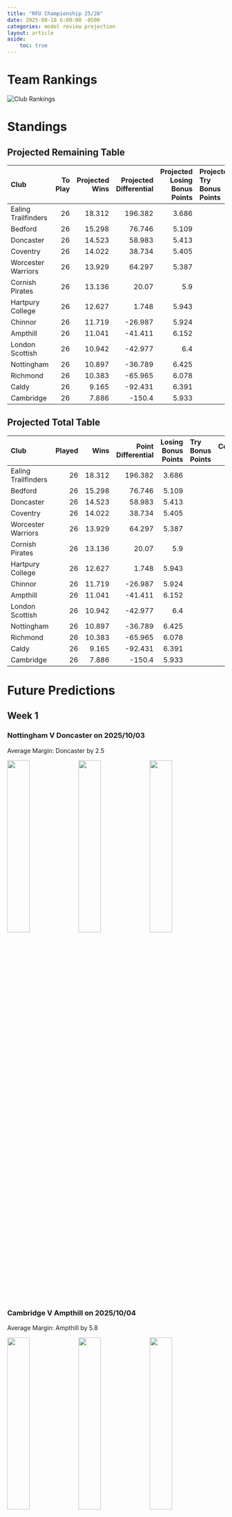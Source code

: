 ```yaml
---  
title: "RFU Championship 25/26"  
date: 2025-08-18 6:00:00 -0500  
categories: model review projection  
layout: article  
aside:  
    toc: true  
---
```

# Team Rankings


![Club Rankings](plots/rankings_RFU_Championship_2526.png)
# Standings

## Projected Remaining Table


| Club                |   To Play |   Projected Wins |   Projected Differential |   Projected Losing Bonus Points | Projected Try Bonus Points   |   Projected Competition Points |
|:--------------------|----------:|-----------------:|-------------------------:|--------------------------------:|:-----------------------------|-------------------------------:|
| Ealing Trailfinders |        26 |           18.312 |                  196.382 |                           3.686 |                              |                         78.854 |
| Bedford             |        26 |           15.298 |                   76.746 |                           5.109 |                              |                         68.589 |
| Doncaster           |        26 |           14.523 |                   58.983 |                           5.413 |                              |                         65.941 |
| Coventry            |        26 |           14.022 |                   38.734 |                           5.405 |                              |                         63.853 |
| Worcester Warriors  |        26 |           13.929 |                   64.297 |                           5.387 |                              |                         63.397 |
| Cornish Pirates     |        26 |           13.136 |                   20.07  |                           5.9   |                              |                         60.9   |
| Hartpury College    |        26 |           12.627 |                    1.748 |                           5.943 |                              |                         58.875 |
| Chinnor             |        26 |           11.719 |                  -26.987 |                           5.924 |                              |                         55.072 |
| Ampthill            |        26 |           11.041 |                  -41.411 |                           6.152 |                              |                         52.856 |
| London Scottish     |        26 |           10.942 |                  -42.977 |                           6.4   |                              |                         52.584 |
| Nottingham          |        26 |           10.897 |                  -36.789 |                           6.425 |                              |                         52.361 |
| Richmond            |        26 |           10.383 |                  -65.965 |                           6.078 |                              |                         49.842 |
| Caldy               |        26 |            9.165 |                  -92.431 |                           6.391 |                              |                         45.401 |
| Cambridge           |        26 |            7.886 |                 -150.4   |                           5.933 |                              |                         39.621 |



## Projected Total Table


| Club                |   Played |   Wins |   Point Differential |   Losing Bonus Points | Try Bonus Points   |   Competition Points |
|:--------------------|---------:|-------:|---------------------:|----------------------:|:-------------------|---------------------:|
| Ealing Trailfinders |       26 | 18.312 |              196.382 |                 3.686 |                    |               78.854 |
| Bedford             |       26 | 15.298 |               76.746 |                 5.109 |                    |               68.589 |
| Doncaster           |       26 | 14.523 |               58.983 |                 5.413 |                    |               65.941 |
| Coventry            |       26 | 14.022 |               38.734 |                 5.405 |                    |               63.853 |
| Worcester Warriors  |       26 | 13.929 |               64.297 |                 5.387 |                    |               63.397 |
| Cornish Pirates     |       26 | 13.136 |               20.07  |                 5.9   |                    |               60.9   |
| Hartpury College    |       26 | 12.627 |                1.748 |                 5.943 |                    |               58.875 |
| Chinnor             |       26 | 11.719 |              -26.987 |                 5.924 |                    |               55.072 |
| Ampthill            |       26 | 11.041 |              -41.411 |                 6.152 |                    |               52.856 |
| London Scottish     |       26 | 10.942 |              -42.977 |                 6.4   |                    |               52.584 |
| Nottingham          |       26 | 10.897 |              -36.789 |                 6.425 |                    |               52.361 |
| Richmond            |       26 | 10.383 |              -65.965 |                 6.078 |                    |               49.842 |
| Caldy               |       26 |  9.165 |              -92.431 |                 6.391 |                    |               45.401 |
| Cambridge           |       26 |  7.886 |             -150.4   |                 5.933 |                    |               39.621 |



# Future Predictions

## Week 1

### Nottingham V Doncaster on 2025/10/03


Average Margin: Doncaster by 2.5

<p float="left">
<img src="plots\2025-10-03-Nottingham_V_Doncaster_performances.png" width="32%" />
<img src="plots\2025-10-03-Nottingham_V_Doncaster_resultbar.png" width="32%" />
<img src="plots\2025-10-03-Nottingham_V_Doncaster_spreads.png" width="32%" />
</p>

### Cambridge V Ampthill on 2025/10/04


Average Margin: Ampthill by 5.8

<p float="left">
<img src="plots\2025-10-04-Cambridge_V_Ampthill_performances.png" width="32%" />
<img src="plots\2025-10-04-Cambridge_V_Ampthill_resultbar.png" width="32%" />
<img src="plots\2025-10-04-Cambridge_V_Ampthill_spreads.png" width="32%" />
</p>

### Caldy V London Scottish on 2025/10/04


Average Margin: London Scottish by 2.3

<p float="left">
<img src="plots\2025-10-04-Caldy_V_LondonScottish_performances.png" width="32%" />
<img src="plots\2025-10-04-Caldy_V_LondonScottish_resultbar.png" width="32%" />
<img src="plots\2025-10-04-Caldy_V_LondonScottish_spreads.png" width="32%" />
</p>

### Richmond V Chinnor on 2025/10/04


Average Margin: Chinnor by 1.8

<p float="left">
<img src="plots\2025-10-04-Richmond_V_Chinnor_performances.png" width="32%" />
<img src="plots\2025-10-04-Richmond_V_Chinnor_resultbar.png" width="32%" />
<img src="plots\2025-10-04-Richmond_V_Chinnor_spreads.png" width="32%" />
</p>

### Bedford V Ealing Trailfinders on 2025/10/04


Average Margin: Ealing Trailfinders by 3.9

<p float="left">
<img src="plots\2025-10-04-Bedford_V_EalingTrailfinders_performances.png" width="32%" />
<img src="plots\2025-10-04-Bedford_V_EalingTrailfinders_resultbar.png" width="32%" />
<img src="plots\2025-10-04-Bedford_V_EalingTrailfinders_spreads.png" width="32%" />
</p>

### Worcester Warriors V Coventry on 2025/10/04


Average Margin: Worcester Warriors by 7.7

<p float="left">
<img src="plots\2025-10-04-WorcesterWarriors_V_Coventry_performances.png" width="32%" />
<img src="plots\2025-10-04-WorcesterWarriors_V_Coventry_resultbar.png" width="32%" />
<img src="plots\2025-10-04-WorcesterWarriors_V_Coventry_spreads.png" width="32%" />
</p>

### Cornish Pirates V Hartpury College on 2025/10/04


Average Margin: Cornish Pirates by 3.5

<p float="left">
<img src="plots\2025-10-04-CornishPirates_V_HartpuryCollege_performances.png" width="32%" />
<img src="plots\2025-10-04-CornishPirates_V_HartpuryCollege_resultbar.png" width="32%" />
<img src="plots\2025-10-04-CornishPirates_V_HartpuryCollege_spreads.png" width="32%" />
</p>

## Week 2

### London Scottish V Nottingham on 2025/10/10


Average Margin: London Scottish by 1.6

<p float="left">
<img src="plots\2025-10-10-LondonScottish_V_Nottingham_performances.png" width="32%" />
<img src="plots\2025-10-10-LondonScottish_V_Nottingham_resultbar.png" width="32%" />
<img src="plots\2025-10-10-LondonScottish_V_Nottingham_spreads.png" width="32%" />
</p>

### Caldy V Richmond on 2025/10/11


Average Margin: Caldy by 2.4

<p float="left">
<img src="plots\2025-10-11-Caldy_V_Richmond_performances.png" width="32%" />
<img src="plots\2025-10-11-Caldy_V_Richmond_resultbar.png" width="32%" />
<img src="plots\2025-10-11-Caldy_V_Richmond_spreads.png" width="32%" />
</p>

### Doncaster V Cambridge on 2025/10/11


Average Margin: Doncaster by 15.1

<p float="left">
<img src="plots\2025-10-11-Doncaster_V_Cambridge_performances.png" width="32%" />
<img src="plots\2025-10-11-Doncaster_V_Cambridge_resultbar.png" width="32%" />
<img src="plots\2025-10-11-Doncaster_V_Cambridge_spreads.png" width="32%" />
</p>

### Ampthill V Cornish Pirates on 2025/10/11


Average Margin: Cornish Pirates by 0.7

<p float="left">
<img src="plots\2025-10-11-Ampthill_V_CornishPirates_performances.png" width="32%" />
<img src="plots\2025-10-11-Ampthill_V_CornishPirates_resultbar.png" width="32%" />
<img src="plots\2025-10-11-Ampthill_V_CornishPirates_spreads.png" width="32%" />
</p>

### Hartpury College V Worcester Warriors on 2025/10/11


Average Margin: Worcester Warriors by 4.7

<p float="left">
<img src="plots\2025-10-11-HartpuryCollege_V_WorcesterWarriors_performances.png" width="32%" />
<img src="plots\2025-10-11-HartpuryCollege_V_WorcesterWarriors_resultbar.png" width="32%" />
<img src="plots\2025-10-11-HartpuryCollege_V_WorcesterWarriors_spreads.png" width="32%" />
</p>

### Coventry V Bedford on 2025/10/11


Average Margin: Coventry by 0.4

<p float="left">
<img src="plots\2025-10-11-Coventry_V_Bedford_performances.png" width="32%" />
<img src="plots\2025-10-11-Coventry_V_Bedford_resultbar.png" width="32%" />
<img src="plots\2025-10-11-Coventry_V_Bedford_spreads.png" width="32%" />
</p>

### Ealing Trailfinders V Chinnor on 2025/10/11


Average Margin: Ealing Trailfinders by 15.4

<p float="left">
<img src="plots\2025-10-11-EalingTrailfinders_V_Chinnor_performances.png" width="32%" />
<img src="plots\2025-10-11-EalingTrailfinders_V_Chinnor_resultbar.png" width="32%" />
<img src="plots\2025-10-11-EalingTrailfinders_V_Chinnor_spreads.png" width="32%" />
</p>

## Week 3

### Richmond V Ealing Trailfinders on 2025/10/17


Average Margin: Ealing Trailfinders by 13.2

<p float="left">
<img src="plots\2025-10-17-Richmond_V_EalingTrailfinders_performances.png" width="32%" />
<img src="plots\2025-10-17-Richmond_V_EalingTrailfinders_resultbar.png" width="32%" />
<img src="plots\2025-10-17-Richmond_V_EalingTrailfinders_spreads.png" width="32%" />
</p>

### Nottingham V Caldy on 2025/10/17


Average Margin: Nottingham by 4.5

<p float="left">
<img src="plots\2025-10-17-Nottingham_V_Caldy_performances.png" width="32%" />
<img src="plots\2025-10-17-Nottingham_V_Caldy_resultbar.png" width="32%" />
<img src="plots\2025-10-17-Nottingham_V_Caldy_spreads.png" width="32%" />
</p>

### Worcester Warriors V Ampthill on 2025/10/18


Average Margin: Worcester Warriors by 11.4

<p float="left">
<img src="plots\2025-10-18-WorcesterWarriors_V_Ampthill_performances.png" width="32%" />
<img src="plots\2025-10-18-WorcesterWarriors_V_Ampthill_resultbar.png" width="32%" />
<img src="plots\2025-10-18-WorcesterWarriors_V_Ampthill_spreads.png" width="32%" />
</p>

### Cambridge V London Scottish on 2025/10/18


Average Margin: London Scottish by 6.4

<p float="left">
<img src="plots\2025-10-18-Cambridge_V_LondonScottish_performances.png" width="32%" />
<img src="plots\2025-10-18-Cambridge_V_LondonScottish_resultbar.png" width="32%" />
<img src="plots\2025-10-18-Cambridge_V_LondonScottish_spreads.png" width="32%" />
</p>

### Chinnor V Coventry on 2025/10/18


Average Margin: Coventry by 0.8

<p float="left">
<img src="plots\2025-10-18-Chinnor_V_Coventry_performances.png" width="32%" />
<img src="plots\2025-10-18-Chinnor_V_Coventry_resultbar.png" width="32%" />
<img src="plots\2025-10-18-Chinnor_V_Coventry_spreads.png" width="32%" />
</p>

### Cornish Pirates V Doncaster on 2025/10/18


Average Margin: Doncaster by 0.1

<p float="left">
<img src="plots\2025-10-18-CornishPirates_V_Doncaster_performances.png" width="32%" />
<img src="plots\2025-10-18-CornishPirates_V_Doncaster_resultbar.png" width="32%" />
<img src="plots\2025-10-18-CornishPirates_V_Doncaster_spreads.png" width="32%" />
</p>

### Bedford V Hartpury College on 2025/10/18


Average Margin: Bedford by 6.5

<p float="left">
<img src="plots\2025-10-18-Bedford_V_HartpuryCollege_performances.png" width="32%" />
<img src="plots\2025-10-18-Bedford_V_HartpuryCollege_resultbar.png" width="32%" />
<img src="plots\2025-10-18-Bedford_V_HartpuryCollege_spreads.png" width="32%" />
</p>

## Week 4

### Nottingham V Richmond on 2025/10/24


Average Margin: Nottingham by 6.7

<p float="left">
<img src="plots\2025-10-24-Nottingham_V_Richmond_performances.png" width="32%" />
<img src="plots\2025-10-24-Nottingham_V_Richmond_resultbar.png" width="32%" />
<img src="plots\2025-10-24-Nottingham_V_Richmond_spreads.png" width="32%" />
</p>

### Ampthill V Bedford on 2025/10/25


Average Margin: Bedford by 3.8

<p float="left">
<img src="plots\2025-10-25-Ampthill_V_Bedford_performances.png" width="32%" />
<img src="plots\2025-10-25-Ampthill_V_Bedford_resultbar.png" width="32%" />
<img src="plots\2025-10-25-Ampthill_V_Bedford_spreads.png" width="32%" />
</p>

### Hartpury College V Chinnor on 2025/10/25


Average Margin: Hartpury College by 5.5

<p float="left">
<img src="plots\2025-10-25-HartpuryCollege_V_Chinnor_performances.png" width="32%" />
<img src="plots\2025-10-25-HartpuryCollege_V_Chinnor_resultbar.png" width="32%" />
<img src="plots\2025-10-25-HartpuryCollege_V_Chinnor_spreads.png" width="32%" />
</p>

### Caldy V Cambridge on 2025/10/25


Average Margin: Caldy by 6.2

<p float="left">
<img src="plots\2025-10-25-Caldy_V_Cambridge_performances.png" width="32%" />
<img src="plots\2025-10-25-Caldy_V_Cambridge_resultbar.png" width="32%" />
<img src="plots\2025-10-25-Caldy_V_Cambridge_spreads.png" width="32%" />
</p>

### London Scottish V Cornish Pirates on 2025/10/25


Average Margin: Cornish Pirates by 0.6

<p float="left">
<img src="plots\2025-10-25-LondonScottish_V_CornishPirates_performances.png" width="32%" />
<img src="plots\2025-10-25-LondonScottish_V_CornishPirates_resultbar.png" width="32%" />
<img src="plots\2025-10-25-LondonScottish_V_CornishPirates_spreads.png" width="32%" />
</p>

### Coventry V Ealing Trailfinders on 2025/10/25


Average Margin: Ealing Trailfinders by 4.8

<p float="left">
<img src="plots\2025-10-25-Coventry_V_EalingTrailfinders_performances.png" width="32%" />
<img src="plots\2025-10-25-Coventry_V_EalingTrailfinders_resultbar.png" width="32%" />
<img src="plots\2025-10-25-Coventry_V_EalingTrailfinders_spreads.png" width="32%" />
</p>

### Doncaster V Worcester Warriors on 2025/10/25


Average Margin: Worcester Warriors by 1.9

<p float="left">
<img src="plots\2025-10-25-Doncaster_V_WorcesterWarriors_performances.png" width="32%" />
<img src="plots\2025-10-25-Doncaster_V_WorcesterWarriors_resultbar.png" width="32%" />
<img src="plots\2025-10-25-Doncaster_V_WorcesterWarriors_spreads.png" width="32%" />
</p>

## Week 5

### Bedford V Doncaster on 2025/10/31


Average Margin: Bedford by 3.1

<p float="left">
<img src="plots\2025-10-31-Bedford_V_Doncaster_performances.png" width="32%" />
<img src="plots\2025-10-31-Bedford_V_Doncaster_resultbar.png" width="32%" />
<img src="plots\2025-10-31-Bedford_V_Doncaster_spreads.png" width="32%" />
</p>

### Worcester Warriors V London Scottish on 2025/10/31


Average Margin: Worcester Warriors by 11.2

<p float="left">
<img src="plots\2025-10-31-WorcesterWarriors_V_LondonScottish_performances.png" width="32%" />
<img src="plots\2025-10-31-WorcesterWarriors_V_LondonScottish_resultbar.png" width="32%" />
<img src="plots\2025-10-31-WorcesterWarriors_V_LondonScottish_spreads.png" width="32%" />
</p>

### Cornish Pirates V Caldy on 2025/11/01


Average Margin: Cornish Pirates by 8.0

<p float="left">
<img src="plots\2025-11-01-CornishPirates_V_Caldy_performances.png" width="32%" />
<img src="plots\2025-11-01-CornishPirates_V_Caldy_resultbar.png" width="32%" />
<img src="plots\2025-11-01-CornishPirates_V_Caldy_spreads.png" width="32%" />
</p>

### Richmond V Coventry on 2025/11/01


Average Margin: Coventry by 3.8

<p float="left">
<img src="plots\2025-11-01-Richmond_V_Coventry_performances.png" width="32%" />
<img src="plots\2025-11-01-Richmond_V_Coventry_resultbar.png" width="32%" />
<img src="plots\2025-11-01-Richmond_V_Coventry_spreads.png" width="32%" />
</p>

### Ealing Trailfinders V Hartpury College on 2025/11/01


Average Margin: Ealing Trailfinders by 10.5

<p float="left">
<img src="plots\2025-11-01-EalingTrailfinders_V_HartpuryCollege_performances.png" width="32%" />
<img src="plots\2025-11-01-EalingTrailfinders_V_HartpuryCollege_resultbar.png" width="32%" />
<img src="plots\2025-11-01-EalingTrailfinders_V_HartpuryCollege_spreads.png" width="32%" />
</p>

### Chinnor V Ampthill on 2025/11/01


Average Margin: Chinnor by 3.3

<p float="left">
<img src="plots\2025-11-01-Chinnor_V_Ampthill_performances.png" width="32%" />
<img src="plots\2025-11-01-Chinnor_V_Ampthill_resultbar.png" width="32%" />
<img src="plots\2025-11-01-Chinnor_V_Ampthill_spreads.png" width="32%" />
</p>

### Cambridge V Nottingham on 2025/11/01


Average Margin: Nottingham by 3.7

<p float="left">
<img src="plots\2025-11-01-Cambridge_V_Nottingham_performances.png" width="32%" />
<img src="plots\2025-11-01-Cambridge_V_Nottingham_resultbar.png" width="32%" />
<img src="plots\2025-11-01-Cambridge_V_Nottingham_spreads.png" width="32%" />
</p>

## Week 6

### Doncaster V Chinnor on 2025/11/07


Average Margin: Doncaster by 6.6

<p float="left">
<img src="plots\2025-11-07-Doncaster_V_Chinnor_performances.png" width="32%" />
<img src="plots\2025-11-07-Doncaster_V_Chinnor_resultbar.png" width="32%" />
<img src="plots\2025-11-07-Doncaster_V_Chinnor_spreads.png" width="32%" />
</p>

### Nottingham V Cornish Pirates on 2025/11/07


Average Margin: Cornish Pirates by 0.1

<p float="left">
<img src="plots\2025-11-07-Nottingham_V_CornishPirates_performances.png" width="32%" />
<img src="plots\2025-11-07-Nottingham_V_CornishPirates_resultbar.png" width="32%" />
<img src="plots\2025-11-07-Nottingham_V_CornishPirates_spreads.png" width="32%" />
</p>

### London Scottish V Bedford on 2025/11/07


Average Margin: Bedford by 3.9

<p float="left">
<img src="plots\2025-11-07-LondonScottish_V_Bedford_performances.png" width="32%" />
<img src="plots\2025-11-07-LondonScottish_V_Bedford_resultbar.png" width="32%" />
<img src="plots\2025-11-07-LondonScottish_V_Bedford_spreads.png" width="32%" />
</p>

### Ampthill V Ealing Trailfinders on 2025/11/08


Average Margin: Ealing Trailfinders by 8.2

<p float="left">
<img src="plots\2025-11-08-Ampthill_V_EalingTrailfinders_performances.png" width="32%" />
<img src="plots\2025-11-08-Ampthill_V_EalingTrailfinders_resultbar.png" width="32%" />
<img src="plots\2025-11-08-Ampthill_V_EalingTrailfinders_spreads.png" width="32%" />
</p>

### Cambridge V Richmond on 2025/11/08


Average Margin: Richmond by 2.3

<p float="left">
<img src="plots\2025-11-08-Cambridge_V_Richmond_performances.png" width="32%" />
<img src="plots\2025-11-08-Cambridge_V_Richmond_resultbar.png" width="32%" />
<img src="plots\2025-11-08-Cambridge_V_Richmond_spreads.png" width="32%" />
</p>

### Hartpury College V Coventry on 2025/11/08


Average Margin: Hartpury College by 1.3

<p float="left">
<img src="plots\2025-11-08-HartpuryCollege_V_Coventry_performances.png" width="32%" />
<img src="plots\2025-11-08-HartpuryCollege_V_Coventry_resultbar.png" width="32%" />
<img src="plots\2025-11-08-HartpuryCollege_V_Coventry_spreads.png" width="32%" />
</p>

### Caldy V Worcester Warriors on 2025/11/08


Average Margin: Worcester Warriors by 6.6

<p float="left">
<img src="plots\2025-11-08-Caldy_V_WorcesterWarriors_performances.png" width="32%" />
<img src="plots\2025-11-08-Caldy_V_WorcesterWarriors_resultbar.png" width="32%" />
<img src="plots\2025-11-08-Caldy_V_WorcesterWarriors_spreads.png" width="32%" />
</p>

## Week 7

### Chinnor V London Scottish on 2025/11/14


Average Margin: Chinnor by 3.5

<p float="left">
<img src="plots\2025-11-14-Chinnor_V_LondonScottish_performances.png" width="32%" />
<img src="plots\2025-11-14-Chinnor_V_LondonScottish_resultbar.png" width="32%" />
<img src="plots\2025-11-14-Chinnor_V_LondonScottish_spreads.png" width="32%" />
</p>

### Richmond V Hartpury College on 2025/11/14


Average Margin: Hartpury College by 0.9

<p float="left">
<img src="plots\2025-11-14-Richmond_V_HartpuryCollege_performances.png" width="32%" />
<img src="plots\2025-11-14-Richmond_V_HartpuryCollege_resultbar.png" width="32%" />
<img src="plots\2025-11-14-Richmond_V_HartpuryCollege_spreads.png" width="32%" />
</p>

### Bedford V Caldy on 2025/11/14


Average Margin: Bedford by 10.6

<p float="left">
<img src="plots\2025-11-14-Bedford_V_Caldy_performances.png" width="32%" />
<img src="plots\2025-11-14-Bedford_V_Caldy_resultbar.png" width="32%" />
<img src="plots\2025-11-14-Bedford_V_Caldy_spreads.png" width="32%" />
</p>

### Coventry V Ampthill on 2025/11/15


Average Margin: Coventry by 6.8

<p float="left">
<img src="plots\2025-11-15-Coventry_V_Ampthill_performances.png" width="32%" />
<img src="plots\2025-11-15-Coventry_V_Ampthill_resultbar.png" width="32%" />
<img src="plots\2025-11-15-Coventry_V_Ampthill_spreads.png" width="32%" />
</p>

### Cornish Pirates V Cambridge on 2025/11/15


Average Margin: Cornish Pirates by 10.4

<p float="left">
<img src="plots\2025-11-15-CornishPirates_V_Cambridge_performances.png" width="32%" />
<img src="plots\2025-11-15-CornishPirates_V_Cambridge_resultbar.png" width="32%" />
<img src="plots\2025-11-15-CornishPirates_V_Cambridge_spreads.png" width="32%" />
</p>

### Worcester Warriors V Nottingham on 2025/11/15


Average Margin: Worcester Warriors by 8.3

<p float="left">
<img src="plots\2025-11-15-WorcesterWarriors_V_Nottingham_performances.png" width="32%" />
<img src="plots\2025-11-15-WorcesterWarriors_V_Nottingham_resultbar.png" width="32%" />
<img src="plots\2025-11-15-WorcesterWarriors_V_Nottingham_spreads.png" width="32%" />
</p>

### Ealing Trailfinders V Doncaster on 2025/11/16


Average Margin: Ealing Trailfinders by 8.5

<p float="left">
<img src="plots\2025-11-16-EalingTrailfinders_V_Doncaster_performances.png" width="32%" />
<img src="plots\2025-11-16-EalingTrailfinders_V_Doncaster_resultbar.png" width="32%" />
<img src="plots\2025-11-16-EalingTrailfinders_V_Doncaster_spreads.png" width="32%" />
</p>

## Week 8

### Nottingham V Bedford on 2025/11/28


Average Margin: Bedford by 3.3

<p float="left">
<img src="plots\2025-11-28-Nottingham_V_Bedford_performances.png" width="32%" />
<img src="plots\2025-11-28-Nottingham_V_Bedford_resultbar.png" width="32%" />
<img src="plots\2025-11-28-Nottingham_V_Bedford_spreads.png" width="32%" />
</p>

### Ampthill V Hartpury College on 2025/11/29


Average Margin: Ampthill by 0.2

<p float="left">
<img src="plots\2025-11-29-Ampthill_V_HartpuryCollege_performances.png" width="32%" />
<img src="plots\2025-11-29-Ampthill_V_HartpuryCollege_resultbar.png" width="32%" />
<img src="plots\2025-11-29-Ampthill_V_HartpuryCollege_spreads.png" width="32%" />
</p>

### Doncaster V Coventry on 2025/11/29


Average Margin: Doncaster by 3.5

<p float="left">
<img src="plots\2025-11-29-Doncaster_V_Coventry_performances.png" width="32%" />
<img src="plots\2025-11-29-Doncaster_V_Coventry_resultbar.png" width="32%" />
<img src="plots\2025-11-29-Doncaster_V_Coventry_spreads.png" width="32%" />
</p>

### Caldy V Chinnor on 2025/11/29


Average Margin: Chinnor by 2.2

<p float="left">
<img src="plots\2025-11-29-Caldy_V_Chinnor_performances.png" width="32%" />
<img src="plots\2025-11-29-Caldy_V_Chinnor_resultbar.png" width="32%" />
<img src="plots\2025-11-29-Caldy_V_Chinnor_spreads.png" width="32%" />
</p>

### Cambridge V Worcester Warriors on 2025/11/29


Average Margin: Worcester Warriors by 7.8

<p float="left">
<img src="plots\2025-11-29-Cambridge_V_WorcesterWarriors_performances.png" width="32%" />
<img src="plots\2025-11-29-Cambridge_V_WorcesterWarriors_resultbar.png" width="32%" />
<img src="plots\2025-11-29-Cambridge_V_WorcesterWarriors_spreads.png" width="32%" />
</p>

### London Scottish V Ealing Trailfinders on 2025/11/29


Average Margin: Ealing Trailfinders by 8.4

<p float="left">
<img src="plots\2025-11-29-LondonScottish_V_EalingTrailfinders_performances.png" width="32%" />
<img src="plots\2025-11-29-LondonScottish_V_EalingTrailfinders_resultbar.png" width="32%" />
<img src="plots\2025-11-29-LondonScottish_V_EalingTrailfinders_spreads.png" width="32%" />
</p>

### Cornish Pirates V Richmond on 2025/11/29


Average Margin: Cornish Pirates by 6.9

<p float="left">
<img src="plots\2025-11-29-CornishPirates_V_Richmond_performances.png" width="32%" />
<img src="plots\2025-11-29-CornishPirates_V_Richmond_resultbar.png" width="32%" />
<img src="plots\2025-11-29-CornishPirates_V_Richmond_spreads.png" width="32%" />
</p>

## Week 9

### Chinnor V Nottingham on 2025/12/05


Average Margin: Chinnor by 3.2

<p float="left">
<img src="plots\2025-12-05-Chinnor_V_Nottingham_performances.png" width="32%" />
<img src="plots\2025-12-05-Chinnor_V_Nottingham_resultbar.png" width="32%" />
<img src="plots\2025-12-05-Chinnor_V_Nottingham_spreads.png" width="32%" />
</p>

### Hartpury College V Doncaster on 2025/12/06


Average Margin: Hartpury College by 0.3

<p float="left">
<img src="plots\2025-12-06-HartpuryCollege_V_Doncaster_performances.png" width="32%" />
<img src="plots\2025-12-06-HartpuryCollege_V_Doncaster_resultbar.png" width="32%" />
<img src="plots\2025-12-06-HartpuryCollege_V_Doncaster_spreads.png" width="32%" />
</p>

### Bedford V Cambridge on 2025/12/06


Average Margin: Bedford by 11.2

<p float="left">
<img src="plots\2025-12-06-Bedford_V_Cambridge_performances.png" width="32%" />
<img src="plots\2025-12-06-Bedford_V_Cambridge_resultbar.png" width="32%" />
<img src="plots\2025-12-06-Bedford_V_Cambridge_spreads.png" width="32%" />
</p>

### Coventry V London Scottish on 2025/12/06


Average Margin: Coventry by 6.1

<p float="left">
<img src="plots\2025-12-06-Coventry_V_LondonScottish_performances.png" width="32%" />
<img src="plots\2025-12-06-Coventry_V_LondonScottish_resultbar.png" width="32%" />
<img src="plots\2025-12-06-Coventry_V_LondonScottish_spreads.png" width="32%" />
</p>

### Richmond V Ampthill on 2025/12/06


Average Margin: Richmond by 0.6

<p float="left">
<img src="plots\2025-12-06-Richmond_V_Ampthill_performances.png" width="32%" />
<img src="plots\2025-12-06-Richmond_V_Ampthill_resultbar.png" width="32%" />
<img src="plots\2025-12-06-Richmond_V_Ampthill_spreads.png" width="32%" />
</p>

### Ealing Trailfinders V Caldy on 2025/12/06


Average Margin: Ealing Trailfinders by 13.0

<p float="left">
<img src="plots\2025-12-06-EalingTrailfinders_V_Caldy_performances.png" width="32%" />
<img src="plots\2025-12-06-EalingTrailfinders_V_Caldy_resultbar.png" width="32%" />
<img src="plots\2025-12-06-EalingTrailfinders_V_Caldy_spreads.png" width="32%" />
</p>

### Worcester Warriors V Cornish Pirates on 2025/12/06


Average Margin: Worcester Warriors by 3.4

<p float="left">
<img src="plots\2025-12-06-WorcesterWarriors_V_CornishPirates_performances.png" width="32%" />
<img src="plots\2025-12-06-WorcesterWarriors_V_CornishPirates_resultbar.png" width="32%" />
<img src="plots\2025-12-06-WorcesterWarriors_V_CornishPirates_spreads.png" width="32%" />
</p>

## Week 10

### Cornish Pirates V Bedford on 2025/12/12


Average Margin: Bedford by 0.6

<p float="left">
<img src="plots\2025-12-12-CornishPirates_V_Bedford_performances.png" width="32%" />
<img src="plots\2025-12-12-CornishPirates_V_Bedford_resultbar.png" width="32%" />
<img src="plots\2025-12-12-CornishPirates_V_Bedford_spreads.png" width="32%" />
</p>

### Nottingham V Ealing Trailfinders on 2025/12/12


Average Margin: Ealing Trailfinders by 6.9

<p float="left">
<img src="plots\2025-12-12-Nottingham_V_EalingTrailfinders_performances.png" width="32%" />
<img src="plots\2025-12-12-Nottingham_V_EalingTrailfinders_resultbar.png" width="32%" />
<img src="plots\2025-12-12-Nottingham_V_EalingTrailfinders_spreads.png" width="32%" />
</p>

### Doncaster V Ampthill on 2025/12/13


Average Margin: Doncaster by 5.4

<p float="left">
<img src="plots\2025-12-13-Doncaster_V_Ampthill_performances.png" width="32%" />
<img src="plots\2025-12-13-Doncaster_V_Ampthill_resultbar.png" width="32%" />
<img src="plots\2025-12-13-Doncaster_V_Ampthill_spreads.png" width="32%" />
</p>

### London Scottish V Hartpury College on 2025/12/13


Average Margin: London Scottish by 0.1

<p float="left">
<img src="plots\2025-12-13-LondonScottish_V_HartpuryCollege_performances.png" width="32%" />
<img src="plots\2025-12-13-LondonScottish_V_HartpuryCollege_resultbar.png" width="32%" />
<img src="plots\2025-12-13-LondonScottish_V_HartpuryCollege_spreads.png" width="32%" />
</p>

### Worcester Warriors V Richmond on 2025/12/13


Average Margin: Worcester Warriors by 6.3

<p float="left">
<img src="plots\2025-12-13-WorcesterWarriors_V_Richmond_performances.png" width="32%" />
<img src="plots\2025-12-13-WorcesterWarriors_V_Richmond_resultbar.png" width="32%" />
<img src="plots\2025-12-13-WorcesterWarriors_V_Richmond_spreads.png" width="32%" />
</p>

### Cambridge V Chinnor on 2025/12/13


Average Margin: Chinnor by 3.1

<p float="left">
<img src="plots\2025-12-13-Cambridge_V_Chinnor_performances.png" width="32%" />
<img src="plots\2025-12-13-Cambridge_V_Chinnor_resultbar.png" width="32%" />
<img src="plots\2025-12-13-Cambridge_V_Chinnor_spreads.png" width="32%" />
</p>

### Caldy V Coventry on 2025/12/13


Average Margin: Coventry by 4.6

<p float="left">
<img src="plots\2025-12-13-Caldy_V_Coventry_performances.png" width="32%" />
<img src="plots\2025-12-13-Caldy_V_Coventry_resultbar.png" width="32%" />
<img src="plots\2025-12-13-Caldy_V_Coventry_spreads.png" width="32%" />
</p>

## Week 11

### Richmond V Doncaster on 2025/12/19


Average Margin: Doncaster by 3.0

<p float="left">
<img src="plots\2025-12-19-Richmond_V_Doncaster_performances.png" width="32%" />
<img src="plots\2025-12-19-Richmond_V_Doncaster_resultbar.png" width="32%" />
<img src="plots\2025-12-19-Richmond_V_Doncaster_spreads.png" width="32%" />
</p>

### Ampthill V London Scottish on 2025/12/20


Average Margin: Ampthill by 1.8

<p float="left">
<img src="plots\2025-12-20-Ampthill_V_LondonScottish_performances.png" width="32%" />
<img src="plots\2025-12-20-Ampthill_V_LondonScottish_resultbar.png" width="32%" />
<img src="plots\2025-12-20-Ampthill_V_LondonScottish_spreads.png" width="32%" />
</p>

### Coventry V Nottingham on 2025/12/20


Average Margin: Coventry by 6.6

<p float="left">
<img src="plots\2025-12-20-Coventry_V_Nottingham_performances.png" width="32%" />
<img src="plots\2025-12-20-Coventry_V_Nottingham_resultbar.png" width="32%" />
<img src="plots\2025-12-20-Coventry_V_Nottingham_spreads.png" width="32%" />
</p>

### Bedford V Worcester Warriors on 2025/12/20


Average Margin: Bedford by 4.5

<p float="left">
<img src="plots\2025-12-20-Bedford_V_WorcesterWarriors_performances.png" width="32%" />
<img src="plots\2025-12-20-Bedford_V_WorcesterWarriors_resultbar.png" width="32%" />
<img src="plots\2025-12-20-Bedford_V_WorcesterWarriors_spreads.png" width="32%" />
</p>

### Chinnor V Cornish Pirates on 2025/12/20


Average Margin: Chinnor by 1.6

<p float="left">
<img src="plots\2025-12-20-Chinnor_V_CornishPirates_performances.png" width="32%" />
<img src="plots\2025-12-20-Chinnor_V_CornishPirates_resultbar.png" width="32%" />
<img src="plots\2025-12-20-Chinnor_V_CornishPirates_spreads.png" width="32%" />
</p>

### Ealing Trailfinders V Cambridge on 2025/12/20


Average Margin: Ealing Trailfinders by 15.4

<p float="left">
<img src="plots\2025-12-20-EalingTrailfinders_V_Cambridge_performances.png" width="32%" />
<img src="plots\2025-12-20-EalingTrailfinders_V_Cambridge_resultbar.png" width="32%" />
<img src="plots\2025-12-20-EalingTrailfinders_V_Cambridge_spreads.png" width="32%" />
</p>

### Hartpury College V Caldy on 2025/12/20


Average Margin: Hartpury College by 6.7

<p float="left">
<img src="plots\2025-12-20-HartpuryCollege_V_Caldy_performances.png" width="32%" />
<img src="plots\2025-12-20-HartpuryCollege_V_Caldy_resultbar.png" width="32%" />
<img src="plots\2025-12-20-HartpuryCollege_V_Caldy_spreads.png" width="32%" />
</p>

## Week 12

### Caldy V Ampthill on 2025/12/26


Average Margin: Ampthill by 1.0

<p float="left">
<img src="plots\2025-12-26-Caldy_V_Ampthill_performances.png" width="32%" />
<img src="plots\2025-12-26-Caldy_V_Ampthill_resultbar.png" width="32%" />
<img src="plots\2025-12-26-Caldy_V_Ampthill_spreads.png" width="32%" />
</p>

### Cambridge V Coventry on 2025/12/26


Average Margin: Coventry by 5.9

<p float="left">
<img src="plots\2025-12-26-Cambridge_V_Coventry_performances.png" width="32%" />
<img src="plots\2025-12-26-Cambridge_V_Coventry_resultbar.png" width="32%" />
<img src="plots\2025-12-26-Cambridge_V_Coventry_spreads.png" width="32%" />
</p>

### Cornish Pirates V Ealing Trailfinders on 2025/12/26


Average Margin: Ealing Trailfinders by 4.8

<p float="left">
<img src="plots\2025-12-26-CornishPirates_V_EalingTrailfinders_performances.png" width="32%" />
<img src="plots\2025-12-26-CornishPirates_V_EalingTrailfinders_resultbar.png" width="32%" />
<img src="plots\2025-12-26-CornishPirates_V_EalingTrailfinders_spreads.png" width="32%" />
</p>

### Nottingham V Hartpury College on 2025/12/26


Average Margin: Nottingham by 0.6

<p float="left">
<img src="plots\2025-12-26-Nottingham_V_HartpuryCollege_performances.png" width="32%" />
<img src="plots\2025-12-26-Nottingham_V_HartpuryCollege_resultbar.png" width="32%" />
<img src="plots\2025-12-26-Nottingham_V_HartpuryCollege_spreads.png" width="32%" />
</p>

### Bedford V Richmond on 2025/12/26


Average Margin: Bedford by 7.3

<p float="left">
<img src="plots\2025-12-26-Bedford_V_Richmond_performances.png" width="32%" />
<img src="plots\2025-12-26-Bedford_V_Richmond_resultbar.png" width="32%" />
<img src="plots\2025-12-26-Bedford_V_Richmond_spreads.png" width="32%" />
</p>

### Worcester Warriors V Chinnor on 2025/12/26


Average Margin: Worcester Warriors by 4.4

<p float="left">
<img src="plots\2025-12-26-WorcesterWarriors_V_Chinnor_performances.png" width="32%" />
<img src="plots\2025-12-26-WorcesterWarriors_V_Chinnor_resultbar.png" width="32%" />
<img src="plots\2025-12-26-WorcesterWarriors_V_Chinnor_spreads.png" width="32%" />
</p>

### London Scottish V Doncaster on 2025/12/26


Average Margin: Doncaster by 2.6

<p float="left">
<img src="plots\2025-12-26-LondonScottish_V_Doncaster_performances.png" width="32%" />
<img src="plots\2025-12-26-LondonScottish_V_Doncaster_resultbar.png" width="32%" />
<img src="plots\2025-12-26-LondonScottish_V_Doncaster_spreads.png" width="32%" />
</p>

## Week 13

### Coventry V Cornish Pirates on 2026/01/01


Average Margin: Coventry by 3.9

<p float="left">
<img src="plots\2026-01-01-Coventry_V_CornishPirates_performances.png" width="32%" />
<img src="plots\2026-01-01-Coventry_V_CornishPirates_resultbar.png" width="32%" />
<img src="plots\2026-01-01-Coventry_V_CornishPirates_spreads.png" width="32%" />
</p>

### Ealing Trailfinders V Worcester Warriors on 2026/01/03


Average Margin: Ealing Trailfinders by 8.9

<p float="left">
<img src="plots\2026-01-03-EalingTrailfinders_V_WorcesterWarriors_performances.png" width="32%" />
<img src="plots\2026-01-03-EalingTrailfinders_V_WorcesterWarriors_resultbar.png" width="32%" />
<img src="plots\2026-01-03-EalingTrailfinders_V_WorcesterWarriors_spreads.png" width="32%" />
</p>

### Richmond V London Scottish on 2026/01/03


Average Margin: Richmond by 1.7

<p float="left">
<img src="plots\2026-01-03-Richmond_V_LondonScottish_performances.png" width="32%" />
<img src="plots\2026-01-03-Richmond_V_LondonScottish_resultbar.png" width="32%" />
<img src="plots\2026-01-03-Richmond_V_LondonScottish_spreads.png" width="32%" />
</p>

### Ampthill V Nottingham on 2026/01/03


Average Margin: Ampthill by 2.9

<p float="left">
<img src="plots\2026-01-03-Ampthill_V_Nottingham_performances.png" width="32%" />
<img src="plots\2026-01-03-Ampthill_V_Nottingham_resultbar.png" width="32%" />
<img src="plots\2026-01-03-Ampthill_V_Nottingham_spreads.png" width="32%" />
</p>

### Doncaster V Caldy on 2026/01/03


Average Margin: Doncaster by 7.1

<p float="left">
<img src="plots\2026-01-03-Doncaster_V_Caldy_performances.png" width="32%" />
<img src="plots\2026-01-03-Doncaster_V_Caldy_resultbar.png" width="32%" />
<img src="plots\2026-01-03-Doncaster_V_Caldy_spreads.png" width="32%" />
</p>

### Hartpury College V Cambridge on 2026/01/03


Average Margin: Hartpury College by 8.2

<p float="left">
<img src="plots\2026-01-03-HartpuryCollege_V_Cambridge_performances.png" width="32%" />
<img src="plots\2026-01-03-HartpuryCollege_V_Cambridge_resultbar.png" width="32%" />
<img src="plots\2026-01-03-HartpuryCollege_V_Cambridge_spreads.png" width="32%" />
</p>

### Chinnor V Bedford on 2026/01/03


Average Margin: Bedford by 1.3

<p float="left">
<img src="plots\2026-01-03-Chinnor_V_Bedford_performances.png" width="32%" />
<img src="plots\2026-01-03-Chinnor_V_Bedford_resultbar.png" width="32%" />
<img src="plots\2026-01-03-Chinnor_V_Bedford_spreads.png" width="32%" />
</p>

## Week 14

### Chinnor V Ealing Trailfinders on 2026/01/24


Average Margin: Ealing Trailfinders by 5.1

<p float="left">
<img src="plots\2026-01-24-Chinnor_V_EalingTrailfinders_performances.png" width="32%" />
<img src="plots\2026-01-24-Chinnor_V_EalingTrailfinders_resultbar.png" width="32%" />
<img src="plots\2026-01-24-Chinnor_V_EalingTrailfinders_spreads.png" width="32%" />
</p>

### Richmond V Caldy on 2026/01/24


Average Margin: Richmond by 3.3

<p float="left">
<img src="plots\2026-01-24-Richmond_V_Caldy_performances.png" width="32%" />
<img src="plots\2026-01-24-Richmond_V_Caldy_resultbar.png" width="32%" />
<img src="plots\2026-01-24-Richmond_V_Caldy_spreads.png" width="32%" />
</p>

### Bedford V Coventry on 2026/01/24


Average Margin: Bedford by 3.4

<p float="left">
<img src="plots\2026-01-24-Bedford_V_Coventry_performances.png" width="32%" />
<img src="plots\2026-01-24-Bedford_V_Coventry_resultbar.png" width="32%" />
<img src="plots\2026-01-24-Bedford_V_Coventry_spreads.png" width="32%" />
</p>

### Nottingham V London Scottish on 2026/01/24


Average Margin: Nottingham by 2.0

<p float="left">
<img src="plots\2026-01-24-Nottingham_V_LondonScottish_performances.png" width="32%" />
<img src="plots\2026-01-24-Nottingham_V_LondonScottish_resultbar.png" width="32%" />
<img src="plots\2026-01-24-Nottingham_V_LondonScottish_spreads.png" width="32%" />
</p>

### Worcester Warriors V Hartpury College on 2026/01/24


Average Margin: Worcester Warriors by 2.8

<p float="left">
<img src="plots\2026-01-24-WorcesterWarriors_V_HartpuryCollege_performances.png" width="32%" />
<img src="plots\2026-01-24-WorcesterWarriors_V_HartpuryCollege_resultbar.png" width="32%" />
<img src="plots\2026-01-24-WorcesterWarriors_V_HartpuryCollege_spreads.png" width="32%" />
</p>

### Cornish Pirates V Ampthill on 2026/01/24


Average Margin: Cornish Pirates by 3.8

<p float="left">
<img src="plots\2026-01-24-CornishPirates_V_Ampthill_performances.png" width="32%" />
<img src="plots\2026-01-24-CornishPirates_V_Ampthill_resultbar.png" width="32%" />
<img src="plots\2026-01-24-CornishPirates_V_Ampthill_spreads.png" width="32%" />
</p>

### Cambridge V Doncaster on 2026/01/24


Average Margin: Doncaster by 5.1

<p float="left">
<img src="plots\2026-01-24-Cambridge_V_Doncaster_performances.png" width="32%" />
<img src="plots\2026-01-24-Cambridge_V_Doncaster_resultbar.png" width="32%" />
<img src="plots\2026-01-24-Cambridge_V_Doncaster_spreads.png" width="32%" />
</p>

## Week 15

### Ampthill V Worcester Warriors on 2026/01/31


Average Margin: Ampthill by 1.2

<p float="left">
<img src="plots\2026-01-31-Ampthill_V_WorcesterWarriors_performances.png" width="32%" />
<img src="plots\2026-01-31-Ampthill_V_WorcesterWarriors_resultbar.png" width="32%" />
<img src="plots\2026-01-31-Ampthill_V_WorcesterWarriors_spreads.png" width="32%" />
</p>

### London Scottish V Cambridge on 2026/01/31


Average Margin: London Scottish by 5.1

<p float="left">
<img src="plots\2026-01-31-LondonScottish_V_Cambridge_performances.png" width="32%" />
<img src="plots\2026-01-31-LondonScottish_V_Cambridge_resultbar.png" width="32%" />
<img src="plots\2026-01-31-LondonScottish_V_Cambridge_spreads.png" width="32%" />
</p>

### Caldy V Nottingham on 2026/01/31


Average Margin: Caldy by 0.4

<p float="left">
<img src="plots\2026-01-31-Caldy_V_Nottingham_performances.png" width="32%" />
<img src="plots\2026-01-31-Caldy_V_Nottingham_resultbar.png" width="32%" />
<img src="plots\2026-01-31-Caldy_V_Nottingham_spreads.png" width="32%" />
</p>

### Hartpury College V Bedford on 2026/01/31


Average Margin: Hartpury College by 0.6

<p float="left">
<img src="plots\2026-01-31-HartpuryCollege_V_Bedford_performances.png" width="32%" />
<img src="plots\2026-01-31-HartpuryCollege_V_Bedford_resultbar.png" width="32%" />
<img src="plots\2026-01-31-HartpuryCollege_V_Bedford_spreads.png" width="32%" />
</p>

### Coventry V Chinnor on 2026/01/31


Average Margin: Coventry by 5.9

<p float="left">
<img src="plots\2026-01-31-Coventry_V_Chinnor_performances.png" width="32%" />
<img src="plots\2026-01-31-Coventry_V_Chinnor_resultbar.png" width="32%" />
<img src="plots\2026-01-31-Coventry_V_Chinnor_spreads.png" width="32%" />
</p>

### Doncaster V Cornish Pirates on 2026/01/31


Average Margin: Doncaster by 4.6

<p float="left">
<img src="plots\2026-01-31-Doncaster_V_CornishPirates_performances.png" width="32%" />
<img src="plots\2026-01-31-Doncaster_V_CornishPirates_resultbar.png" width="32%" />
<img src="plots\2026-01-31-Doncaster_V_CornishPirates_spreads.png" width="32%" />
</p>

### Ealing Trailfinders V Richmond on 2026/01/31


Average Margin: Ealing Trailfinders by 10.6

<p float="left">
<img src="plots\2026-01-31-EalingTrailfinders_V_Richmond_performances.png" width="32%" />
<img src="plots\2026-01-31-EalingTrailfinders_V_Richmond_resultbar.png" width="32%" />
<img src="plots\2026-01-31-EalingTrailfinders_V_Richmond_spreads.png" width="32%" />
</p>

## Week 16

### Ealing Trailfinders V Coventry on 2026/02/07


Average Margin: Ealing Trailfinders by 7.0

<p float="left">
<img src="plots\2026-02-07-EalingTrailfinders_V_Coventry_performances.png" width="32%" />
<img src="plots\2026-02-07-EalingTrailfinders_V_Coventry_resultbar.png" width="32%" />
<img src="plots\2026-02-07-EalingTrailfinders_V_Coventry_spreads.png" width="32%" />
</p>

### Worcester Warriors V Doncaster on 2026/02/07


Average Margin: Worcester Warriors by 1.4

<p float="left">
<img src="plots\2026-02-07-WorcesterWarriors_V_Doncaster_performances.png" width="32%" />
<img src="plots\2026-02-07-WorcesterWarriors_V_Doncaster_resultbar.png" width="32%" />
<img src="plots\2026-02-07-WorcesterWarriors_V_Doncaster_spreads.png" width="32%" />
</p>

### Cambridge V Caldy on 2026/02/07


Average Margin: Cambridge by 0.6

<p float="left">
<img src="plots\2026-02-07-Cambridge_V_Caldy_performances.png" width="32%" />
<img src="plots\2026-02-07-Cambridge_V_Caldy_resultbar.png" width="32%" />
<img src="plots\2026-02-07-Cambridge_V_Caldy_spreads.png" width="32%" />
</p>

### Cornish Pirates V London Scottish on 2026/02/07


Average Margin: Cornish Pirates by 4.3

<p float="left">
<img src="plots\2026-02-07-CornishPirates_V_LondonScottish_performances.png" width="32%" />
<img src="plots\2026-02-07-CornishPirates_V_LondonScottish_resultbar.png" width="32%" />
<img src="plots\2026-02-07-CornishPirates_V_LondonScottish_spreads.png" width="32%" />
</p>

### Richmond V Nottingham on 2026/02/07


Average Margin: Richmond by 2.5

<p float="left">
<img src="plots\2026-02-07-Richmond_V_Nottingham_performances.png" width="32%" />
<img src="plots\2026-02-07-Richmond_V_Nottingham_resultbar.png" width="32%" />
<img src="plots\2026-02-07-Richmond_V_Nottingham_spreads.png" width="32%" />
</p>

### Chinnor V Hartpury College on 2026/02/07


Average Margin: Chinnor by 1.5

<p float="left">
<img src="plots\2026-02-07-Chinnor_V_HartpuryCollege_performances.png" width="32%" />
<img src="plots\2026-02-07-Chinnor_V_HartpuryCollege_resultbar.png" width="32%" />
<img src="plots\2026-02-07-Chinnor_V_HartpuryCollege_spreads.png" width="32%" />
</p>

### Bedford V Ampthill on 2026/02/07


Average Margin: Bedford by 5.3

<p float="left">
<img src="plots\2026-02-07-Bedford_V_Ampthill_performances.png" width="32%" />
<img src="plots\2026-02-07-Bedford_V_Ampthill_resultbar.png" width="32%" />
<img src="plots\2026-02-07-Bedford_V_Ampthill_spreads.png" width="32%" />
</p>

## Week 17

### Nottingham V Cambridge on 2026/02/14


Average Margin: Nottingham by 4.7

<p float="left">
<img src="plots\2026-02-14-Nottingham_V_Cambridge_performances.png" width="32%" />
<img src="plots\2026-02-14-Nottingham_V_Cambridge_resultbar.png" width="32%" />
<img src="plots\2026-02-14-Nottingham_V_Cambridge_spreads.png" width="32%" />
</p>

### Coventry V Richmond on 2026/02/14


Average Margin: Coventry by 5.1

<p float="left">
<img src="plots\2026-02-14-Coventry_V_Richmond_performances.png" width="32%" />
<img src="plots\2026-02-14-Coventry_V_Richmond_resultbar.png" width="32%" />
<img src="plots\2026-02-14-Coventry_V_Richmond_spreads.png" width="32%" />
</p>

### Doncaster V Bedford on 2026/02/14


Average Margin: Doncaster by 1.8

<p float="left">
<img src="plots\2026-02-14-Doncaster_V_Bedford_performances.png" width="32%" />
<img src="plots\2026-02-14-Doncaster_V_Bedford_resultbar.png" width="32%" />
<img src="plots\2026-02-14-Doncaster_V_Bedford_spreads.png" width="32%" />
</p>

### Caldy V Cornish Pirates on 2026/02/14


Average Margin: Cornish Pirates by 1.0

<p float="left">
<img src="plots\2026-02-14-Caldy_V_CornishPirates_performances.png" width="32%" />
<img src="plots\2026-02-14-Caldy_V_CornishPirates_resultbar.png" width="32%" />
<img src="plots\2026-02-14-Caldy_V_CornishPirates_spreads.png" width="32%" />
</p>

### London Scottish V Worcester Warriors on 2026/02/14


Average Margin: London Scottish by 0.3

<p float="left">
<img src="plots\2026-02-14-LondonScottish_V_WorcesterWarriors_performances.png" width="32%" />
<img src="plots\2026-02-14-LondonScottish_V_WorcesterWarriors_resultbar.png" width="32%" />
<img src="plots\2026-02-14-LondonScottish_V_WorcesterWarriors_spreads.png" width="32%" />
</p>

### Hartpury College V Ealing Trailfinders on 2026/02/14


Average Margin: Ealing Trailfinders by 2.7

<p float="left">
<img src="plots\2026-02-14-HartpuryCollege_V_EalingTrailfinders_performances.png" width="32%" />
<img src="plots\2026-02-14-HartpuryCollege_V_EalingTrailfinders_resultbar.png" width="32%" />
<img src="plots\2026-02-14-HartpuryCollege_V_EalingTrailfinders_spreads.png" width="32%" />
</p>

### Ampthill V Chinnor on 2026/02/14


Average Margin: Ampthill by 2.3

<p float="left">
<img src="plots\2026-02-14-Ampthill_V_Chinnor_performances.png" width="32%" />
<img src="plots\2026-02-14-Ampthill_V_Chinnor_resultbar.png" width="32%" />
<img src="plots\2026-02-14-Ampthill_V_Chinnor_spreads.png" width="32%" />
</p>

## Week 18

### Chinnor V Doncaster on 2026/02/21


Average Margin: Doncaster by 0.5

<p float="left">
<img src="plots\2026-02-21-Chinnor_V_Doncaster_performances.png" width="32%" />
<img src="plots\2026-02-21-Chinnor_V_Doncaster_resultbar.png" width="32%" />
<img src="plots\2026-02-21-Chinnor_V_Doncaster_spreads.png" width="32%" />
</p>

### Richmond V Cambridge on 2026/02/21


Average Margin: Richmond by 5.0

<p float="left">
<img src="plots\2026-02-21-Richmond_V_Cambridge_performances.png" width="32%" />
<img src="plots\2026-02-21-Richmond_V_Cambridge_resultbar.png" width="32%" />
<img src="plots\2026-02-21-Richmond_V_Cambridge_spreads.png" width="32%" />
</p>

### Cornish Pirates V Nottingham on 2026/02/21


Average Margin: Cornish Pirates by 4.0

<p float="left">
<img src="plots\2026-02-21-CornishPirates_V_Nottingham_performances.png" width="32%" />
<img src="plots\2026-02-21-CornishPirates_V_Nottingham_resultbar.png" width="32%" />
<img src="plots\2026-02-21-CornishPirates_V_Nottingham_spreads.png" width="32%" />
</p>

### Ealing Trailfinders V Ampthill on 2026/02/21


Average Margin: Ealing Trailfinders by 8.7

<p float="left">
<img src="plots\2026-02-21-EalingTrailfinders_V_Ampthill_performances.png" width="32%" />
<img src="plots\2026-02-21-EalingTrailfinders_V_Ampthill_resultbar.png" width="32%" />
<img src="plots\2026-02-21-EalingTrailfinders_V_Ampthill_spreads.png" width="32%" />
</p>

### Bedford V London Scottish on 2026/02/21


Average Margin: Bedford by 5.3

<p float="left">
<img src="plots\2026-02-21-Bedford_V_LondonScottish_performances.png" width="32%" />
<img src="plots\2026-02-21-Bedford_V_LondonScottish_resultbar.png" width="32%" />
<img src="plots\2026-02-21-Bedford_V_LondonScottish_spreads.png" width="32%" />
</p>

### Coventry V Hartpury College on 2026/02/21


Average Margin: Coventry by 3.9

<p float="left">
<img src="plots\2026-02-21-Coventry_V_HartpuryCollege_performances.png" width="32%" />
<img src="plots\2026-02-21-Coventry_V_HartpuryCollege_resultbar.png" width="32%" />
<img src="plots\2026-02-21-Coventry_V_HartpuryCollege_spreads.png" width="32%" />
</p>

### Worcester Warriors V Caldy on 2026/02/21


Average Margin: Worcester Warriors by 4.6

<p float="left">
<img src="plots\2026-02-21-WorcesterWarriors_V_Caldy_performances.png" width="32%" />
<img src="plots\2026-02-21-WorcesterWarriors_V_Caldy_resultbar.png" width="32%" />
<img src="plots\2026-02-21-WorcesterWarriors_V_Caldy_spreads.png" width="32%" />
</p>

## Week 19

### Cambridge V Cornish Pirates on 2026/02/28


Average Margin: Cornish Pirates by 1.7

<p float="left">
<img src="plots\2026-02-28-Cambridge_V_CornishPirates_performances.png" width="32%" />
<img src="plots\2026-02-28-Cambridge_V_CornishPirates_resultbar.png" width="32%" />
<img src="plots\2026-02-28-Cambridge_V_CornishPirates_spreads.png" width="32%" />
</p>

### Nottingham V Worcester Warriors on 2026/02/28


Average Margin: Nottingham by 0.1

<p float="left">
<img src="plots\2026-02-28-Nottingham_V_WorcesterWarriors_performances.png" width="32%" />
<img src="plots\2026-02-28-Nottingham_V_WorcesterWarriors_resultbar.png" width="32%" />
<img src="plots\2026-02-28-Nottingham_V_WorcesterWarriors_spreads.png" width="32%" />
</p>

### Hartpury College V Richmond on 2026/02/28


Average Margin: Hartpury College by 4.2

<p float="left">
<img src="plots\2026-02-28-HartpuryCollege_V_Richmond_performances.png" width="32%" />
<img src="plots\2026-02-28-HartpuryCollege_V_Richmond_resultbar.png" width="32%" />
<img src="plots\2026-02-28-HartpuryCollege_V_Richmond_spreads.png" width="32%" />
</p>

### Caldy V Bedford on 2026/02/28


Average Margin: Bedford by 3.8

<p float="left">
<img src="plots\2026-02-28-Caldy_V_Bedford_performances.png" width="32%" />
<img src="plots\2026-02-28-Caldy_V_Bedford_resultbar.png" width="32%" />
<img src="plots\2026-02-28-Caldy_V_Bedford_spreads.png" width="32%" />
</p>

### Doncaster V Ealing Trailfinders on 2026/02/28


Average Margin: Ealing Trailfinders by 1.3

<p float="left">
<img src="plots\2026-02-28-Doncaster_V_EalingTrailfinders_performances.png" width="32%" />
<img src="plots\2026-02-28-Doncaster_V_EalingTrailfinders_resultbar.png" width="32%" />
<img src="plots\2026-02-28-Doncaster_V_EalingTrailfinders_spreads.png" width="32%" />
</p>

### Ampthill V Coventry on 2026/02/28


Average Margin: Coventry by 0.1

<p float="left">
<img src="plots\2026-02-28-Ampthill_V_Coventry_performances.png" width="32%" />
<img src="plots\2026-02-28-Ampthill_V_Coventry_resultbar.png" width="32%" />
<img src="plots\2026-02-28-Ampthill_V_Coventry_spreads.png" width="32%" />
</p>

### London Scottish V Chinnor on 2026/02/28


Average Margin: London Scottish by 1.8

<p float="left">
<img src="plots\2026-02-28-LondonScottish_V_Chinnor_performances.png" width="32%" />
<img src="plots\2026-02-28-LondonScottish_V_Chinnor_resultbar.png" width="32%" />
<img src="plots\2026-02-28-LondonScottish_V_Chinnor_spreads.png" width="32%" />
</p>

## Week 20

### Richmond V Cornish Pirates on 2026/03/21


Average Margin: Richmond by 1.1

<p float="left">
<img src="plots\2026-03-21-Richmond_V_CornishPirates_performances.png" width="32%" />
<img src="plots\2026-03-21-Richmond_V_CornishPirates_resultbar.png" width="32%" />
<img src="plots\2026-03-21-Richmond_V_CornishPirates_spreads.png" width="32%" />
</p>

### Ealing Trailfinders V London Scottish on 2026/03/21


Average Margin: Ealing Trailfinders by 7.5

<p float="left">
<img src="plots\2026-03-21-EalingTrailfinders_V_LondonScottish_performances.png" width="32%" />
<img src="plots\2026-03-21-EalingTrailfinders_V_LondonScottish_resultbar.png" width="32%" />
<img src="plots\2026-03-21-EalingTrailfinders_V_LondonScottish_spreads.png" width="32%" />
</p>

### Worcester Warriors V Cambridge on 2026/03/21


Average Margin: Worcester Warriors by 5.6

<p float="left">
<img src="plots\2026-03-21-WorcesterWarriors_V_Cambridge_performances.png" width="32%" />
<img src="plots\2026-03-21-WorcesterWarriors_V_Cambridge_resultbar.png" width="32%" />
<img src="plots\2026-03-21-WorcesterWarriors_V_Cambridge_spreads.png" width="32%" />
</p>

### Chinnor V Caldy on 2026/03/21


Average Margin: Chinnor by 3.5

<p float="left">
<img src="plots\2026-03-21-Chinnor_V_Caldy_performances.png" width="32%" />
<img src="plots\2026-03-21-Chinnor_V_Caldy_resultbar.png" width="32%" />
<img src="plots\2026-03-21-Chinnor_V_Caldy_spreads.png" width="32%" />
</p>

### Coventry V Doncaster on 2026/03/21


Average Margin: Coventry by 2.2

<p float="left">
<img src="plots\2026-03-21-Coventry_V_Doncaster_performances.png" width="32%" />
<img src="plots\2026-03-21-Coventry_V_Doncaster_resultbar.png" width="32%" />
<img src="plots\2026-03-21-Coventry_V_Doncaster_spreads.png" width="32%" />
</p>

### Hartpury College V Ampthill on 2026/03/21


Average Margin: Hartpury College by 3.6

<p float="left">
<img src="plots\2026-03-21-HartpuryCollege_V_Ampthill_performances.png" width="32%" />
<img src="plots\2026-03-21-HartpuryCollege_V_Ampthill_resultbar.png" width="32%" />
<img src="plots\2026-03-21-HartpuryCollege_V_Ampthill_spreads.png" width="32%" />
</p>

### Bedford V Nottingham on 2026/03/21


Average Margin: Bedford by 4.7

<p float="left">
<img src="plots\2026-03-21-Bedford_V_Nottingham_performances.png" width="32%" />
<img src="plots\2026-03-21-Bedford_V_Nottingham_resultbar.png" width="32%" />
<img src="plots\2026-03-21-Bedford_V_Nottingham_spreads.png" width="32%" />
</p>

## Week 21

### Caldy V Ealing Trailfinders on 2026/03/28


Average Margin: Ealing Trailfinders by 5.3

<p float="left">
<img src="plots\2026-03-28-Caldy_V_EalingTrailfinders_performances.png" width="32%" />
<img src="plots\2026-03-28-Caldy_V_EalingTrailfinders_resultbar.png" width="32%" />
<img src="plots\2026-03-28-Caldy_V_EalingTrailfinders_spreads.png" width="32%" />
</p>

### Nottingham V Chinnor on 2026/03/28


Average Margin: Nottingham by 1.8

<p float="left">
<img src="plots\2026-03-28-Nottingham_V_Chinnor_performances.png" width="32%" />
<img src="plots\2026-03-28-Nottingham_V_Chinnor_resultbar.png" width="32%" />
<img src="plots\2026-03-28-Nottingham_V_Chinnor_spreads.png" width="32%" />
</p>

### Cornish Pirates V Worcester Warriors on 2026/03/28


Average Margin: Cornish Pirates by 1.9

<p float="left">
<img src="plots\2026-03-28-CornishPirates_V_WorcesterWarriors_performances.png" width="32%" />
<img src="plots\2026-03-28-CornishPirates_V_WorcesterWarriors_resultbar.png" width="32%" />
<img src="plots\2026-03-28-CornishPirates_V_WorcesterWarriors_spreads.png" width="32%" />
</p>

### Ampthill V Richmond on 2026/03/28


Average Margin: Ampthill by 2.3

<p float="left">
<img src="plots\2026-03-28-Ampthill_V_Richmond_performances.png" width="32%" />
<img src="plots\2026-03-28-Ampthill_V_Richmond_resultbar.png" width="32%" />
<img src="plots\2026-03-28-Ampthill_V_Richmond_spreads.png" width="32%" />
</p>

### Cambridge V Bedford on 2026/03/28


Average Margin: Bedford by 2.8

<p float="left">
<img src="plots\2026-03-28-Cambridge_V_Bedford_performances.png" width="32%" />
<img src="plots\2026-03-28-Cambridge_V_Bedford_resultbar.png" width="32%" />
<img src="plots\2026-03-28-Cambridge_V_Bedford_spreads.png" width="32%" />
</p>

### London Scottish V Coventry on 2026/03/28


Average Margin: London Scottish by 0.7

<p float="left">
<img src="plots\2026-03-28-LondonScottish_V_Coventry_performances.png" width="32%" />
<img src="plots\2026-03-28-LondonScottish_V_Coventry_resultbar.png" width="32%" />
<img src="plots\2026-03-28-LondonScottish_V_Coventry_spreads.png" width="32%" />
</p>

### Doncaster V Hartpury College on 2026/03/28


Average Margin: Doncaster by 4.3

<p float="left">
<img src="plots\2026-03-28-Doncaster_V_HartpuryCollege_performances.png" width="32%" />
<img src="plots\2026-03-28-Doncaster_V_HartpuryCollege_resultbar.png" width="32%" />
<img src="plots\2026-03-28-Doncaster_V_HartpuryCollege_spreads.png" width="32%" />
</p>

## Week 22

### Ampthill V Doncaster on 2026/04/04


Average Margin: Ampthill by 0.3

<p float="left">
<img src="plots\2026-04-04-Ampthill_V_Doncaster_performances.png" width="32%" />
<img src="plots\2026-04-04-Ampthill_V_Doncaster_resultbar.png" width="32%" />
<img src="plots\2026-04-04-Ampthill_V_Doncaster_spreads.png" width="32%" />
</p>

### Bedford V Cornish Pirates on 2026/04/04


Average Margin: Bedford by 3.9

<p float="left">
<img src="plots\2026-04-04-Bedford_V_CornishPirates_performances.png" width="32%" />
<img src="plots\2026-04-04-Bedford_V_CornishPirates_resultbar.png" width="32%" />
<img src="plots\2026-04-04-Bedford_V_CornishPirates_spreads.png" width="32%" />
</p>

### Coventry V Caldy on 2026/04/04


Average Margin: Coventry by 4.7

<p float="left">
<img src="plots\2026-04-04-Coventry_V_Caldy_performances.png" width="32%" />
<img src="plots\2026-04-04-Coventry_V_Caldy_resultbar.png" width="32%" />
<img src="plots\2026-04-04-Coventry_V_Caldy_spreads.png" width="32%" />
</p>

### Chinnor V Cambridge on 2026/04/04


Average Margin: Chinnor by 4.7

<p float="left">
<img src="plots\2026-04-04-Chinnor_V_Cambridge_performances.png" width="32%" />
<img src="plots\2026-04-04-Chinnor_V_Cambridge_resultbar.png" width="32%" />
<img src="plots\2026-04-04-Chinnor_V_Cambridge_spreads.png" width="32%" />
</p>

### Ealing Trailfinders V Nottingham on 2026/04/04


Average Margin: Ealing Trailfinders by 7.7

<p float="left">
<img src="plots\2026-04-04-EalingTrailfinders_V_Nottingham_performances.png" width="32%" />
<img src="plots\2026-04-04-EalingTrailfinders_V_Nottingham_resultbar.png" width="32%" />
<img src="plots\2026-04-04-EalingTrailfinders_V_Nottingham_spreads.png" width="32%" />
</p>

### Hartpury College V London Scottish on 2026/04/04


Average Margin: Hartpury College by 3.6

<p float="left">
<img src="plots\2026-04-04-HartpuryCollege_V_LondonScottish_performances.png" width="32%" />
<img src="plots\2026-04-04-HartpuryCollege_V_LondonScottish_resultbar.png" width="32%" />
<img src="plots\2026-04-04-HartpuryCollege_V_LondonScottish_spreads.png" width="32%" />
</p>

### Richmond V Worcester Warriors on 2026/04/04


Average Margin: Richmond by 0.9

<p float="left">
<img src="plots\2026-04-04-Richmond_V_WorcesterWarriors_performances.png" width="32%" />
<img src="plots\2026-04-04-Richmond_V_WorcesterWarriors_resultbar.png" width="32%" />
<img src="plots\2026-04-04-Richmond_V_WorcesterWarriors_spreads.png" width="32%" />
</p>

## Week 23

### London Scottish V Ampthill on 2026/04/11


Average Margin: London Scottish by 2.3

<p float="left">
<img src="plots\2026-04-11-LondonScottish_V_Ampthill_performances.png" width="32%" />
<img src="plots\2026-04-11-LondonScottish_V_Ampthill_resultbar.png" width="32%" />
<img src="plots\2026-04-11-LondonScottish_V_Ampthill_spreads.png" width="32%" />
</p>

### Nottingham V Coventry on 2026/04/11


Average Margin: Nottingham by 0.6

<p float="left">
<img src="plots\2026-04-11-Nottingham_V_Coventry_performances.png" width="32%" />
<img src="plots\2026-04-11-Nottingham_V_Coventry_resultbar.png" width="32%" />
<img src="plots\2026-04-11-Nottingham_V_Coventry_spreads.png" width="32%" />
</p>

### Caldy V Hartpury College on 2026/04/11


Average Margin: Hartpury College by 0.9

<p float="left">
<img src="plots\2026-04-11-Caldy_V_HartpuryCollege_performances.png" width="32%" />
<img src="plots\2026-04-11-Caldy_V_HartpuryCollege_resultbar.png" width="32%" />
<img src="plots\2026-04-11-Caldy_V_HartpuryCollege_spreads.png" width="32%" />
</p>

### Cambridge V Ealing Trailfinders on 2026/04/11


Average Margin: Ealing Trailfinders by 5.3

<p float="left">
<img src="plots\2026-04-11-Cambridge_V_EalingTrailfinders_performances.png" width="32%" />
<img src="plots\2026-04-11-Cambridge_V_EalingTrailfinders_resultbar.png" width="32%" />
<img src="plots\2026-04-11-Cambridge_V_EalingTrailfinders_spreads.png" width="32%" />
</p>

### Doncaster V Richmond on 2026/04/11


Average Margin: Doncaster by 5.4

<p float="left">
<img src="plots\2026-04-11-Doncaster_V_Richmond_performances.png" width="32%" />
<img src="plots\2026-04-11-Doncaster_V_Richmond_resultbar.png" width="32%" />
<img src="plots\2026-04-11-Doncaster_V_Richmond_spreads.png" width="32%" />
</p>

### Cornish Pirates V Chinnor on 2026/04/11


Average Margin: Cornish Pirates by 3.8

<p float="left">
<img src="plots\2026-04-11-CornishPirates_V_Chinnor_performances.png" width="32%" />
<img src="plots\2026-04-11-CornishPirates_V_Chinnor_resultbar.png" width="32%" />
<img src="plots\2026-04-11-CornishPirates_V_Chinnor_spreads.png" width="32%" />
</p>

### Worcester Warriors V Bedford on 2026/04/11


Average Margin: Worcester Warriors by 0.8

<p float="left">
<img src="plots\2026-04-11-WorcesterWarriors_V_Bedford_performances.png" width="32%" />
<img src="plots\2026-04-11-WorcesterWarriors_V_Bedford_resultbar.png" width="32%" />
<img src="plots\2026-04-11-WorcesterWarriors_V_Bedford_spreads.png" width="32%" />
</p>

## Week 24

### Hartpury College V Nottingham on 2026/04/18


Average Margin: Hartpury College by 4.7

<p float="left">
<img src="plots\2026-04-18-HartpuryCollege_V_Nottingham_performances.png" width="32%" />
<img src="plots\2026-04-18-HartpuryCollege_V_Nottingham_resultbar.png" width="32%" />
<img src="plots\2026-04-18-HartpuryCollege_V_Nottingham_spreads.png" width="32%" />
</p>

### Ampthill V Caldy on 2026/04/18


Average Margin: Ampthill by 3.4

<p float="left">
<img src="plots\2026-04-18-Ampthill_V_Caldy_performances.png" width="32%" />
<img src="plots\2026-04-18-Ampthill_V_Caldy_resultbar.png" width="32%" />
<img src="plots\2026-04-18-Ampthill_V_Caldy_spreads.png" width="32%" />
</p>

### Chinnor V Worcester Warriors on 2026/04/18


Average Margin: Chinnor by 2.0

<p float="left">
<img src="plots\2026-04-18-Chinnor_V_WorcesterWarriors_performances.png" width="32%" />
<img src="plots\2026-04-18-Chinnor_V_WorcesterWarriors_resultbar.png" width="32%" />
<img src="plots\2026-04-18-Chinnor_V_WorcesterWarriors_spreads.png" width="32%" />
</p>

### Richmond V Bedford on 2026/04/18


Average Margin: Richmond by 0.1

<p float="left">
<img src="plots\2026-04-18-Richmond_V_Bedford_performances.png" width="32%" />
<img src="plots\2026-04-18-Richmond_V_Bedford_resultbar.png" width="32%" />
<img src="plots\2026-04-18-Richmond_V_Bedford_spreads.png" width="32%" />
</p>

### Coventry V Cambridge on 2026/04/18


Average Margin: Coventry by 5.9

<p float="left">
<img src="plots\2026-04-18-Coventry_V_Cambridge_performances.png" width="32%" />
<img src="plots\2026-04-18-Coventry_V_Cambridge_resultbar.png" width="32%" />
<img src="plots\2026-04-18-Coventry_V_Cambridge_spreads.png" width="32%" />
</p>

### Doncaster V London Scottish on 2026/04/18


Average Margin: Doncaster by 4.7

<p float="left">
<img src="plots\2026-04-18-Doncaster_V_LondonScottish_performances.png" width="32%" />
<img src="plots\2026-04-18-Doncaster_V_LondonScottish_resultbar.png" width="32%" />
<img src="plots\2026-04-18-Doncaster_V_LondonScottish_spreads.png" width="32%" />
</p>

### Ealing Trailfinders V Cornish Pirates on 2026/04/18


Average Margin: Ealing Trailfinders by 6.8

<p float="left">
<img src="plots\2026-04-18-EalingTrailfinders_V_CornishPirates_performances.png" width="32%" />
<img src="plots\2026-04-18-EalingTrailfinders_V_CornishPirates_resultbar.png" width="32%" />
<img src="plots\2026-04-18-EalingTrailfinders_V_CornishPirates_spreads.png" width="32%" />
</p>

## Week 25

### Cornish Pirates V Coventry on 2026/05/02


Average Margin: Cornish Pirates by 2.5

<p float="left">
<img src="plots\2026-05-02-CornishPirates_V_Coventry_performances.png" width="32%" />
<img src="plots\2026-05-02-CornishPirates_V_Coventry_resultbar.png" width="32%" />
<img src="plots\2026-05-02-CornishPirates_V_Coventry_spreads.png" width="32%" />
</p>

### Bedford V Chinnor on 2026/05/02


Average Margin: Bedford by 4.2

<p float="left">
<img src="plots\2026-05-02-Bedford_V_Chinnor_performances.png" width="32%" />
<img src="plots\2026-05-02-Bedford_V_Chinnor_resultbar.png" width="32%" />
<img src="plots\2026-05-02-Bedford_V_Chinnor_spreads.png" width="32%" />
</p>

### Cambridge V Hartpury College on 2026/05/02


Average Margin: Hartpury College by 0.1

<p float="left">
<img src="plots\2026-05-02-Cambridge_V_HartpuryCollege_performances.png" width="32%" />
<img src="plots\2026-05-02-Cambridge_V_HartpuryCollege_resultbar.png" width="32%" />
<img src="plots\2026-05-02-Cambridge_V_HartpuryCollege_spreads.png" width="32%" />
</p>

### London Scottish V Richmond on 2026/05/02


Average Margin: London Scottish by 1.5

<p float="left">
<img src="plots\2026-05-02-LondonScottish_V_Richmond_performances.png" width="32%" />
<img src="plots\2026-05-02-LondonScottish_V_Richmond_resultbar.png" width="32%" />
<img src="plots\2026-05-02-LondonScottish_V_Richmond_spreads.png" width="32%" />
</p>

### Nottingham V Ampthill on 2026/05/02


Average Margin: Nottingham by 2.2

<p float="left">
<img src="plots\2026-05-02-Nottingham_V_Ampthill_performances.png" width="32%" />
<img src="plots\2026-05-02-Nottingham_V_Ampthill_resultbar.png" width="32%" />
<img src="plots\2026-05-02-Nottingham_V_Ampthill_spreads.png" width="32%" />
</p>

### Worcester Warriors V Ealing Trailfinders on 2026/05/02


Average Margin: Ealing Trailfinders by 1.1

<p float="left">
<img src="plots\2026-05-02-WorcesterWarriors_V_EalingTrailfinders_performances.png" width="32%" />
<img src="plots\2026-05-02-WorcesterWarriors_V_EalingTrailfinders_resultbar.png" width="32%" />
<img src="plots\2026-05-02-WorcesterWarriors_V_EalingTrailfinders_spreads.png" width="32%" />
</p>

### Caldy V Doncaster on 2026/05/02


Average Margin: Doncaster by 1.5

<p float="left">
<img src="plots\2026-05-02-Caldy_V_Doncaster_performances.png" width="32%" />
<img src="plots\2026-05-02-Caldy_V_Doncaster_resultbar.png" width="32%" />
<img src="plots\2026-05-02-Caldy_V_Doncaster_spreads.png" width="32%" />
</p>

## Week 26

### London Scottish V Caldy on 2026/05/09


Average Margin: London Scottish by 2.3

<p float="left">
<img src="plots\2026-05-09-LondonScottish_V_Caldy_performances.png" width="32%" />
<img src="plots\2026-05-09-LondonScottish_V_Caldy_resultbar.png" width="32%" />
<img src="plots\2026-05-09-LondonScottish_V_Caldy_spreads.png" width="32%" />
</p>

### Chinnor V Richmond on 2026/05/09


Average Margin: Chinnor by 1.9

<p float="left">
<img src="plots\2026-05-09-Chinnor_V_Richmond_performances.png" width="32%" />
<img src="plots\2026-05-09-Chinnor_V_Richmond_resultbar.png" width="32%" />
<img src="plots\2026-05-09-Chinnor_V_Richmond_spreads.png" width="32%" />
</p>

### Coventry V Worcester Warriors on 2026/05/09


Average Margin: Coventry by 3.6

<p float="left">
<img src="plots\2026-05-09-Coventry_V_WorcesterWarriors_performances.png" width="32%" />
<img src="plots\2026-05-09-Coventry_V_WorcesterWarriors_resultbar.png" width="32%" />
<img src="plots\2026-05-09-Coventry_V_WorcesterWarriors_spreads.png" width="32%" />
</p>

### Doncaster V Nottingham on 2026/05/09


Average Margin: Doncaster by 4.1

<p float="left">
<img src="plots\2026-05-09-Doncaster_V_Nottingham_performances.png" width="32%" />
<img src="plots\2026-05-09-Doncaster_V_Nottingham_resultbar.png" width="32%" />
<img src="plots\2026-05-09-Doncaster_V_Nottingham_spreads.png" width="32%" />
</p>

### Ealing Trailfinders V Bedford on 2026/05/09


Average Margin: Ealing Trailfinders by 5.1

<p float="left">
<img src="plots\2026-05-09-EalingTrailfinders_V_Bedford_performances.png" width="32%" />
<img src="plots\2026-05-09-EalingTrailfinders_V_Bedford_resultbar.png" width="32%" />
<img src="plots\2026-05-09-EalingTrailfinders_V_Bedford_spreads.png" width="32%" />
</p>

### Hartpury College V Cornish Pirates on 2026/05/09


Average Margin: Hartpury College by 2.4

<p float="left">
<img src="plots\2026-05-09-HartpuryCollege_V_CornishPirates_performances.png" width="32%" />
<img src="plots\2026-05-09-HartpuryCollege_V_CornishPirates_resultbar.png" width="32%" />
<img src="plots\2026-05-09-HartpuryCollege_V_CornishPirates_spreads.png" width="32%" />
</p>

### Ampthill V Cambridge on 2026/05/09


Average Margin: Ampthill by 3.6

<p float="left">
<img src="plots\2026-05-09-Ampthill_V_Cambridge_performances.png" width="32%" />
<img src="plots\2026-05-09-Ampthill_V_Cambridge_resultbar.png" width="32%" />
<img src="plots\2026-05-09-Ampthill_V_Cambridge_spreads.png" width="32%" />
</p>
